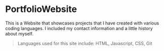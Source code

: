 # PortfolioWebsite

This is a Website that showcases projects that I have created with various coding languages.  I included my contact information and a little history about myself.

>Languages used for this site include:
>HTML, Javascript, CSS, Git
